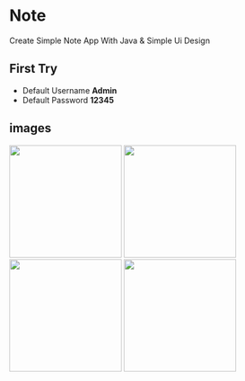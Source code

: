 # Note
Create Simple Note App With Java & Simple Ui Design
## First Try
- Default Username **Admin**
- Default Password **12345**

## images
<img  src="https://user-images.githubusercontent.com/104985574/236203618-515fdb22-afe5-4422-8dab-71dd1bf22226.jpg" width="200"> <img src="https://user-images.githubusercontent.com/104985574/236204639-05150a1f-de16-4dd9-b3ec-eff8e2961068.jpg" width="200"> <img src="https://user-images.githubusercontent.com/104985574/236205387-7538e000-4972-4dcc-99a8-3a45215717d6.jpg" width="200"> <img src="https://user-images.githubusercontent.com/104985574/236205563-5cd9e9e0-2f6f-43ff-b10e-e516d4b620fc.jpg" width="200">
